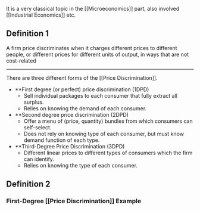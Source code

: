 It is a very classical topic in the [[Microeconomics]] part, also involved [[Industrial Economics]] etc.

## Definition 1

A firm price discriminates when it charges different prices to different people, or different prices for different units of output, in ways that are not cost-related

---

There are three different forms of the [[Price Discrimination]]. 

- **First degree (or perfect) price discrimination (1DPD)
	- Sell individual packages to each consumer that fully extract all surplus.
	- Relies on knowing the demand of each consumer.
- **Second degree price discrimination (2DPD)
	- Offer a menu of (price, quantity) bundles from which consumers can self-select.
	- Does not rely on knowing type of each consumer, but must know demand function of each type.
- **Third-Degree Price Discrimination (3DPD)
	- Different linear prices to different types of consumers which the firm can identify.
	- Relies on knowing the type of each consumer.

## Definition 2



### First-Degree [[Price Discrimination]] Example 

